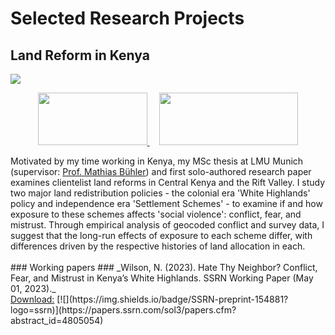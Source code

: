 # Selected Research Projects #
## Land Reform in Kenya ##
<a href="https://njwsn.github.io/pages/land-reform-kenya"> <img src="https://njwsn.github.io/assets/images/land-reform-kenya-sd-1344-600.png"/> </a>
<br>
<p align="center">
<a href="https://www.lmu.de/en/"> <img src="https://njwsn.github.io/assets/images/lmu_full.png" width="175px" height="84px"/> </a>  &nbsp;&nbsp;&nbsp; <a href="https://www.econ.lmu.de/en/"> <img src="https://njwsn.github.io/assets/images/econm_full.png" width="222px" height="84px"/> </a>
</p>
Motivated by my time working in Kenya, my MSc thesis at LMU Munich (supervisor: <a href="http://www.mathiasiwanowsky.com/">Prof. Mathias Bühler</a>) and first solo-authored research paper examines clientelist land reforms in Central Kenya and the Rift Valley. I study two major land redistribution policies - the colonial era 'White Highlands' policy and independence era 'Settlement Schemes' - to examine if and how exposure to these schemes affects 'social violence': conflict, fear, and mistrust. Through empirical analysis of geocoded conflict and survey data, I suggest that the long-run effects of exposure to each scheme differ, with differences driven by the respective histories of land allocation in each. 
<br><br>
### Working papers ###
_Wilson, N. (2023). Hate Thy Neighbor? Conflict, Fear, and Mistrust in Kenya’s White Highlands. SSRN Working Paper (May 01, 2023)._ <br>
<u>Download:</u> [![](https://img.shields.io/badge/SSRN-preprint-154881?logo=ssrn)](https://papers.ssrn.com/sol3/papers.cfm?abstract_id=4805054)
